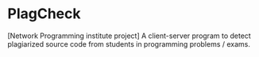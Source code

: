 # PlagCheck
[Network Programming institute project] A client-server program to detect plagiarized source code from students in programming problems / exams.
